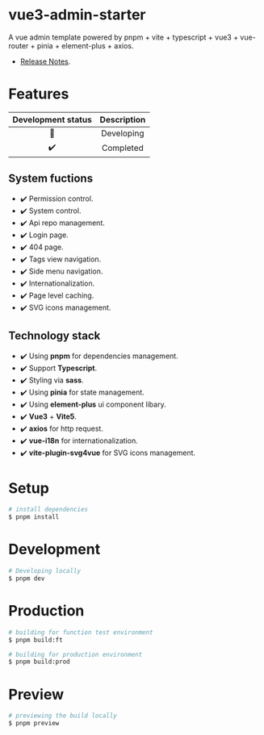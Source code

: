 # vue3-admin-starter

A vue admin template powered by pnpm + vite + typescript + vue3 + vue-router + pinia + element-plus + axios.

- [Release Notes](./CHANGELOG.md).

# Features

| Development status | Description |
| :---: | :---: |
| :construction: | Developing |
| :heavy_check_mark: | Completed |

## System fuctions

- :heavy_check_mark: Permission control.
- :heavy_check_mark: System control.
- :heavy_check_mark: Api repo management.
- :heavy_check_mark: Login page.
- :heavy_check_mark: 404 page.
- :heavy_check_mark: Tags view navigation.
- :heavy_check_mark: Side menu navigation.
- :heavy_check_mark: Internationalization.
- :heavy_check_mark: Page level caching.
- :heavy_check_mark: SVG icons management.

## Technology stack

- :heavy_check_mark: Using **pnpm** for dependencies management.
- :heavy_check_mark: Support **Typescript**.
- :heavy_check_mark: Styling via **sass**.
- :heavy_check_mark: Using **pinia** for state management.
- :heavy_check_mark: Using **element-plus** ui component libary.
- :heavy_check_mark: **Vue3** + **Vite5**.
- :heavy_check_mark: **axios** for http request.
- :heavy_check_mark: **vue-i18n** for internationalization.
- :heavy_check_mark: **vite-plugin-svg4vue** for SVG icons management.

# Setup

```bash
# install dependencies
$ pnpm install

```

# Development

```bash
# Developing locally
$ pnpm dev
```

# Production

```bash
# building for function test environment
$ pnpm build:ft

# building for production environment
$ pnpm build:prod
```

# Preview

```bash
# previewing the build locally
$ pnpm preview
```




